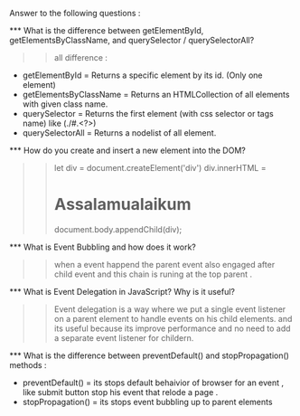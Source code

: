  Answer to the following questions :
 
*** What is the difference between getElementById, getElementsByClassName, and querySelector / querySelectorAll?
 >> all difference :
 * getElementById = Returns a specific element by its id. (Only one element)
 * getElementsByClassName = Returns an HTMLCollection of all elements with  given class name.
 * querySelector = Returns the first element (with css selector or tags name) like (./#.<?>)
 * querySelectorAll = Returns a nodelist of all element.

*** How do you create and insert a new element into the DOM?
>>  let div = document.createElement('div')
    div.innerHTML = <h1> Assalamualaikum </h1>
    document.body.appendChild(div);

***  What is Event Bubbling and how does it work?  
>> when a event happend the parent event also engaged after child event and this chain is runing at the top parent .

*** What is Event Delegation in JavaScript? Why is it useful?
>> Event delegation is a way where we put a single event listener on a parent element to handle events on his child elements. and its useful because its improve performance and no need
   to add a separate event listener for childern.

*** What is the difference between preventDefault() and stopPropagation() methods :
* preventDefault() = its stops default behaivior of browser for an event , like submit button stop his event that relode a page .
* stopPropagation() = its stops event bubbling up to parent elements
